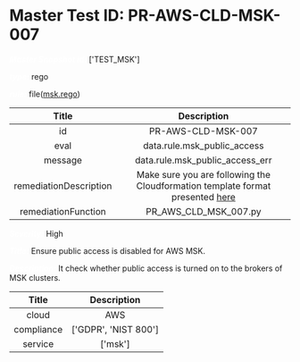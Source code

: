 



# Master Test ID: PR-AWS-CLD-MSK-007


***<font color="white">Master Snapshot Id:</font>*** ['TEST_MSK']

***<font color="white">type:</font>*** rego

***<font color="white">rule:</font>*** file([msk.rego])  
  
  
  
  

|Title|Description|
| :---: | :---: |
|id|PR-AWS-CLD-MSK-007|
|eval|data.rule.msk_public_access|
|message|data.rule.msk_public_access_err|
|remediationDescription|Make sure you are following the Cloudformation template format presented <a href='https://boto3.amazonaws.com/v1/documentation/api/latest/reference/services/kafka.html#Kafka.Client.describe_cluster' target='_blank'>here</a>|
|remediationFunction|PR_AWS_CLD_MSK_007.py|


***<font color="white">Severity:</font>*** High

***<font color="white">Title:</font>*** Ensure public access is disabled for AWS MSK.

***<font color="white">Description:</font>*** It check whether public access is turned on to the brokers of MSK clusters.  
  
  

|Title|Description|
| :---: | :---: |
|cloud|AWS|
|compliance|['GDPR', 'NIST 800']|
|service|['msk']|



[msk.rego]: https://github.com/prancer-io/prancer-compliance-test/tree/master/aws/cloud/msk.rego
